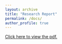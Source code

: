 ```yaml
---
layout: archive
title: "Research Report"
permalink: /docs/
author_profile: true
---
```


<!-- [Download my Report](../files/IMU_Learning_Based_Odometry_Report.pdf) -->

<object data="../files/your-cv.pdf" type="application/pdf" width="100%" height="800px">
  <p><a href="../files/IMU_Learning_Based_Odometry_Report.pdf" target="_blank" rel="noopener noreferrer">Click here to view the pdf.</a></p>
</object>


